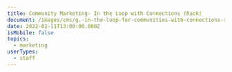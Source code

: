 ```yaml
---
title: Community Marketing- In the Loop with Connections (Rack)
document: /images/cms/g.-in-the-loop-for-communities-with-connections-rack-cards-_122821.pdf
date: 2022-02-11T13:00:00.000Z
isMobile: false
topics:
  - marketing
userTypes:
  - staff
---
```

